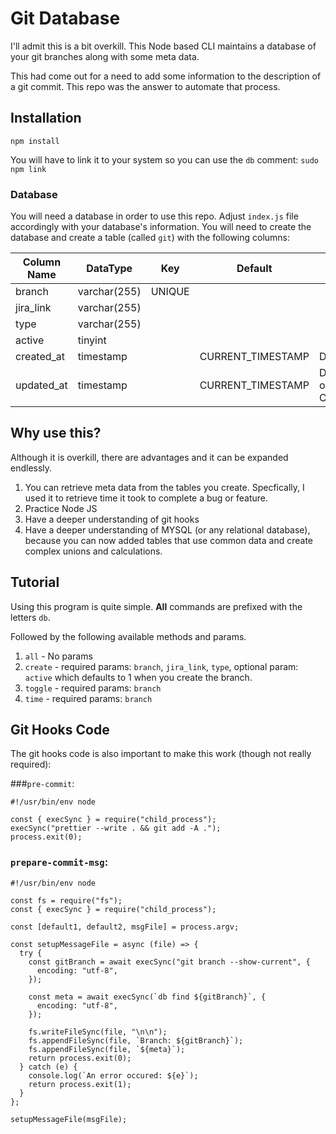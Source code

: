 # Git Database

I'll admit this is a bit overkill. This Node based CLI maintains a database of your git branches along with some meta data.

This had come out for a need to add some information to the description of a git commit. This repo was the answer to automate that process.

## Installation

`npm install`

You will have to link it to your system so you can use the `db` comment:
`sudo npm link`

### Database

You will need a database in order to use this repo. Adjust `index.js` file accordingly with your database's information.
You will need to create the database and create a table (called `git`) with the following columns:

| Column Name | DataType     | Key    | Default           | Extra                                         |
| ----------- | ------------ | ------ | ----------------- | --------------------------------------------- |
| branch      | varchar(255) | UNIQUE |                   |                                               |
| jira_link   | varchar(255) |        |                   |                                               |
| type        | varchar(255) |        |                   |                                               |
| active      | tinyint      |        |                   |                                               |
| created_at  | timestamp    |        | CURRENT_TIMESTAMP | DEFAULT_GENERATED                             |
| updated_at  | timestamp    |        | CURRENT_TIMESTAMP | DEFAULT_GENERATED on update CURRENT_TIMESTAMP |

## Why use this?

Although it is overkill, there are advantages and it can be expanded endlessly.

1. You can retrieve meta data from the tables you create. Specfically, I used it to retrieve time it took to complete a bug or feature.
2. Practice Node JS
3. Have a deeper understanding of git hooks
4. Have a deeper understanding of MYSQL (or any relational database), because you can now added tables that use common data and create complex unions and calculations.

## Tutorial

Using this program is quite simple. **All** commands are prefixed with the letters `db`.

Followed by the following available methods and params.

1. `all` - No params
2. `create` - required params: `branch`, `jira_link`, `type`, optional param: `active` which defaults to 1 when you create the branch.
3. `toggle` - required params: `branch`
4. `time` - required params: `branch`

## Git Hooks Code

The git hooks code is also important to make this work (though not really required):

###`pre-commit`:

```
#!/usr/bin/env node

const { execSync } = require("child_process");
execSync("prettier --write . && git add -A .");
process.exit(0);

```

### `prepare-commit-msg`:

```
#!/usr/bin/env node

const fs = require("fs");
const { execSync } = require("child_process");

const [default1, default2, msgFile] = process.argv;

const setupMessageFile = async (file) => {
  try {
    const gitBranch = await execSync("git branch --show-current", {
      encoding: "utf-8",
    });

    const meta = await execSync(`db find ${gitBranch}`, {
      encoding: "utf-8",
    });

    fs.writeFileSync(file, "\n\n");
    fs.appendFileSync(file, `Branch: ${gitBranch}`);
    fs.appendFileSync(file, `${meta}`);
    return process.exit(0);
  } catch (e) {
    console.log(`An error occured: ${e}`);
    return process.exit(1);
  }
};

setupMessageFile(msgFile);

```
